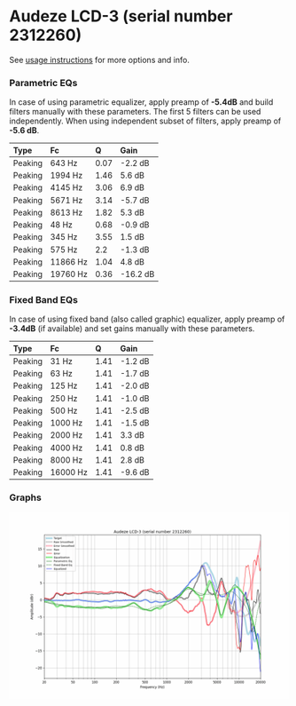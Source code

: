 # Audeze LCD-3 (serial number 2312260)
See [usage instructions](https://github.com/jaakkopasanen/AutoEq#usage) for more options and info.

### Parametric EQs
In case of using parametric equalizer, apply preamp of **-5.4dB** and build filters manually
with these parameters. The first 5 filters can be used independently.
When using independent subset of filters, apply preamp of **-5.6 dB**.

| Type    | Fc       |    Q | Gain     |
|:--------|:---------|:-----|:---------|
| Peaking | 643 Hz   | 0.07 | -2.2 dB  |
| Peaking | 1994 Hz  | 1.46 | 5.6 dB   |
| Peaking | 4145 Hz  | 3.06 | 6.9 dB   |
| Peaking | 5671 Hz  | 3.14 | -5.7 dB  |
| Peaking | 8613 Hz  | 1.82 | 5.3 dB   |
| Peaking | 48 Hz    | 0.68 | -0.9 dB  |
| Peaking | 345 Hz   | 3.55 | 1.5 dB   |
| Peaking | 575 Hz   | 2.2  | -1.3 dB  |
| Peaking | 11866 Hz | 1.04 | 4.8 dB   |
| Peaking | 19760 Hz | 0.36 | -16.2 dB |

### Fixed Band EQs
In case of using fixed band (also called graphic) equalizer, apply preamp of **-3.4dB**
(if available) and set gains manually with these parameters.

| Type    | Fc       |    Q | Gain    |
|:--------|:---------|:-----|:--------|
| Peaking | 31 Hz    | 1.41 | -1.2 dB |
| Peaking | 63 Hz    | 1.41 | -1.7 dB |
| Peaking | 125 Hz   | 1.41 | -2.0 dB |
| Peaking | 250 Hz   | 1.41 | -1.0 dB |
| Peaking | 500 Hz   | 1.41 | -2.5 dB |
| Peaking | 1000 Hz  | 1.41 | -1.5 dB |
| Peaking | 2000 Hz  | 1.41 | 3.3 dB  |
| Peaking | 4000 Hz  | 1.41 | 0.8 dB  |
| Peaking | 8000 Hz  | 1.41 | 2.8 dB  |
| Peaking | 16000 Hz | 1.41 | -9.6 dB |

### Graphs
![](./Audeze%20LCD-3%20(serial%20number%202312260).png)